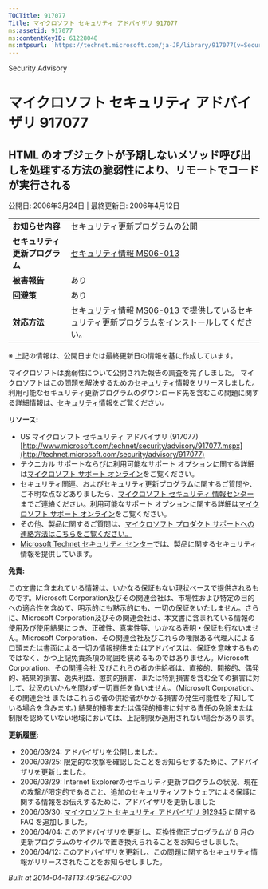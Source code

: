 ```yaml
---
TOCTitle: 917077
Title: マイクロソフト セキュリティ アドバイザリ 917077
ms:assetid: 917077
ms:contentKeyID: 61228048
ms:mtpsurl: 'https://technet.microsoft.com/ja-JP/library/917077(v=Security.10)'
---
```


Security Advisory

マイクロソフト セキュリティ アドバイザリ 917077
===============================================

HTML のオブジェクトが予期しないメソッド呼び出しを処理する方法の脆弱性により、リモートでコードが実行される
---------------------------------------------------------------------------------------------------------

公開日: 2006年3月24日 | 最終更新日: 2006年4月12日

|                                |                                                                                                                                                           |
|--------------------------------|-----------------------------------------------------------------------------------------------------------------------------------------------------------|
| **お知らせ内容**               | セキュリティ更新プログラムの公開                                                                                                                          |
| **セキュリティ更新プログラム** | [セキュリティ情報 MS06-013](http://technet.microsoft.com/security/bulletin/ms06-013)                                                                      |
| **被害報告**                   | あり                                                                                                                                                      |
| **回避策**                     | あり                                                                                                                                                      |
| **対応方法**                   | [セキュリティ情報 MS06-013](http://technet.microsoft.com/security/bulletin/ms06-013) で提供しているセキュリティ更新プログラムをインストールしてください。 |

※ 上記の情報は、公開日または最終更新日の情報を基に作成しています。

マイクロソフトは脆弱性について公開された報告の調査を完了しました。 マイクロソフトはこの問題を解決するための[セキュリティ情報](http://technet.microsoft.com/security/bulletin/ms06-013)をリリースしました。 利用可能なセキュリティ更新プログラムのダウンロード先を含むこの問題に関する詳細情報は、[セキュリティ情報](http://technet.microsoft.com/security/bulletin/ms06-013)をご覧ください。

**リソース:**

-   US マイクロソフト セキュリティ アドバイザリ (917077)
    [http://www.microsoft.com/technet/security/advisory/917077.mspx](http://technet.microsoft.com/security/advisory/917077)
-   テクニカル サポートならびに利用可能なサポート オプションに関する詳細は[マイクロソフト サポート オンライン](http://support.microsoft.com/)をご覧ください。
-   セキュリティ関連、およびセキュリティ更新プログラムに関するご質問や、ご不明な点などありましたら、[マイクロソフト セキュリティ 情報センター](http://www.microsoft.com/japan/security/sicinfo.mspx)までご連絡ください。利用可能なサポート オプションに関する詳細は[マイクロソフト サポート オンライン](http://support.microsoft.com/)をご覧ください。
-   その他、製品に関するご質問は、[マイクロソフト プロダクト サポートへの連絡方法はこちらをご覧ください。](http://support.microsoft.com/select/?target=assistance)
-   [Microsoft Technet セキュリティ センター](http://technet.microsoft.com/ja-jp/security/default.aspx)では、製品に関するセキュリティ情報を提供しています。

**免責:**

この文書に含まれている情報は、いかなる保証もない現状ベースで提供されるものです。Microsoft Corporation及びその関連会社は、市場性および特定の目的への適合性を含めて、明示的にも黙示的にも、一切の保証をいたしません。さらに、Microsoft Corporation及びその関連会社は、本文書に含まれている情報の使用及び使用結果につき、正確性、真実性等、いかなる表明・保証も行ないません。Microsoft Corporation、その関連会社及びこれらの権限ある代理人による口頭または書面による一切の情報提供またはアドバイスは、保証を意味するものではなく、かつ上記免責条項の範囲を狭めるものではありません。Microsoft Corporation、その関連会社 及びこれらの者の供給者は、直接的、間接的、偶発的、結果的損害、逸失利益、懲罰的損害、または特別損害を含む全ての損害に対して、状況のいかんを問わず一切責任を負いません。（Microsoft Corporation、その関連会社 またはこれらの者の供給者がかかる損害の発生可能性を了知している場合を含みます。) 結果的損害または偶発的損害に対する責任の免除または制限を認めていない地域においては、上記制限が適用されない場合があります。

**更新履歴:**

-   2006/03/24: アドバイザリを公開しました。
-   2006/03/25: 限定的な攻撃を確認したことをお知らせするために、アドバイザリを更新しました。
-   2006/03/29: Internet Explorerのセキュリティ更新プログラムの状況、現在の攻撃が限定的であること、追加のセキュリティソフトウェアによる保護に関する情報をお伝えするために、アドバイザリを更新しました
-   2006/03/30: [マイクロソフト セキュリティ アドバイザリ 912945](http://technet.microsoft.com/security/advisory/912945) に関する FAQ を追加しました。
-   2006/04/04: このアドバイザリを更新し、互換性修正プログラムが 6 月の更新プログラムのサイクルで置き換えられることをお知らせしました。
-   2006/04/12: このアドバイザリを更新し、この問題に関するセキュリティ情報がリリースされたことをお知らせしました。

*Built at 2014-04-18T13:49:36Z-07:00*
